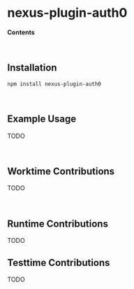 # nexus-plugin-auth0 <!-- omit in toc -->

**Contents**

<!-- START doctoc generated TOC please keep comment here to allow auto update -->
<!-- DON'T EDIT THIS SECTION, INSTEAD RE-RUN doctoc TO UPDATE -->
<!-- END doctoc generated TOC please keep comment here to allow auto update -->

<br>

## Installation

```
npm install nexus-plugin-auth0
```

<br>

## Example Usage

TODO

<br>

## Worktime Contributions

TODO

<br>

## Runtime Contributions

TODO

## Testtime Contributions

TODO
